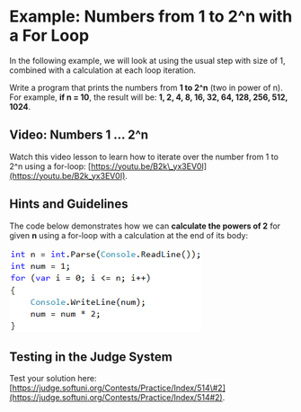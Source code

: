# Example: Numbers from 1 to 2^n with a For Loop

In the following example, we will look at using the usual step with size of 1, combined with a calculation at each loop iteration.

Write a program that prints the numbers from **1 to 2^n** \(two in power of n\). For example, **if n = 10**, the result will be: **1, 2, 4, 8, 16, 32, 64, 128, 256, 512, 1024**.

## Video: Numbers 1 ... 2^n

Watch this video lesson to learn how to iterate over the number from 1 to 2^n using a for-loop: [https://youtu.be/B2k\_yx3EV0I](https://youtu.be/B2k_yx3EV0I).

## Hints and Guidelines

The code below demonstrates how we can **calculate the powers of 2** for given **n** using a for-loop with a calculation at the end of its body:

![](/assets/chapter-7-images/03.Numbers-1-to-2^n-01.png)

## Testing in the Judge System

Test your solution here: [https://judge.softuni.org/Contests/Practice/Index/514\#2](https://judge.softuni.org/Contests/Practice/Index/514#2).

